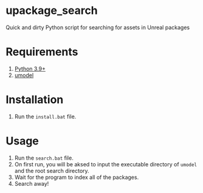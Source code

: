 # upackage_search
Quick and dirty Python script for searching for assets in Unreal packages

# Requirements
1. [Python 3.9+](https://www.python.org/downloads/)
2. [umodel](https://www.gildor.org/en/projects/umodel#files)

# Installation
1. Run the `install.bat` file. 

# Usage
1. Run the `search.bat` file.
2. On first run, you will be aksed to input the executable directory of `umodel` and the root search directory.
2. Wait for the program to index all of the packages.
3. Search away!